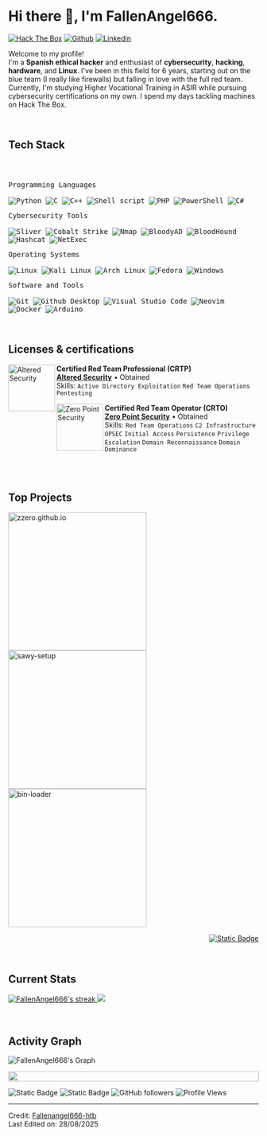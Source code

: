 <h1>Hi there 👋, I'm FallenAngel666.</h1>

<!-- Header Links -->
[![Hack The Box](https://img.shields.io/badge/-Hack%20The%20Box-green?style=flat&logo=appveyor&logoColor=white)](https://app.hackthebox.com/profile/1728618)
[![Github](https://img.shields.io/badge/-Github-000?style=flat&logo=Github&logoColor=white)](https://github.com/Fallenangel666-htb)
[![Linkedin](https://img.shields.io/badge/-LinkedIn-blue?style=flat&logo=Linkedin&logoColor=white)](https://www.linkedin.com/in/pedro-marquina-martin-93a087364/)



<!-- Short Bio -->
<p>Welcome to my profile! </br> I'm a <b>Spanish ethical hacker</b> and enthusiast of <b>cybersecurity</b>, <b>hacking</b>, <b>hardware</b>, and <b>Linux</b>. I've been in this field for 6 years, starting out on the blue team (I really like firewalls) but falling in love with the full red team. Currently, I'm studying Higher Vocational Training in ASIR while pursuing cybersecurity certifications on my own. I spend my days tackling machines on Hack The Box.</p>


<!-- Tech Stack -->
</br>
<h2>Tech Stack</h2>

<div>
	<p style="display: inline-block;">
	<p>
		<kbd>
			<kbd>Programming Languages</kbd>
			<br>
			<br>
			<img alt="Python" src="https://img.shields.io/badge/Python-05122A?style=flat&logo=python">
			<img alt="C" src="https://img.shields.io/badge/C-05122A?logo=c&style=flat">
			<img alt="C++" src="https://img.shields.io/badge/C%2B%2B-05122A?logo=cplusplus&style=flat">
			<img src="https://img.shields.io/badge/Shell%20Script-05122A?style=flat&logo=gnu-bash&logoColor=white" alt="Shell script">
			<img alt="PHP" src="https://img.shields.io/badge/PHP-05122A?style=flat&logo=php">
			<img alt="PowerShell" src="https://img.shields.io/badge/PowerShell-05122A?style=flat&logo=powershell">
			<img alt="C#" src="https://img.shields.io/badge/C%23-05122A?style=flat&logo=csharp">
		</kbd>
	</p>
	<p>
		<kbd>
			<kbd>Cybersecurity Tools</kbd>
			<br>
			<br>
			<img alt="Sliver" src="https://img.shields.io/badge/Sliver-05122A?style=flat">
			<img alt="Cobalt Strike" src="https://img.shields.io/badge/Cobalt%20Strike-05122A?style=flat">
			<img alt="Nmap" src="https://img.shields.io/badge/Nmap-05122A?style=flat&logo=nmap">
			<img alt="BloodyAD" src="https://img.shields.io/badge/BloodyAD-05122A?style=flat">
			<img alt="BloodHound" src="https://img.shields.io/badge/BloodHound-05122A?style=flat&logo=bloodhound">
			<img alt="Hashcat" src="https://img.shields.io/badge/Hashcat-05122A?style=flat&logo=hashcat">
			<img alt="NetExec" src="https://img.shields.io/badge/NetExec-05122A?style=flat">
		</kbd>
	</p>
	<p>
		<kbd>
			<kbd>Operating Systems</kbd>
			<br>
			<br>
			<img alt="Linux" src="https://img.shields.io/badge/Linux-05122A?style=flat&logo=linux">
			<img alt="Kali Linux" src="https://img.shields.io/badge/Kali%20Linux-05122A?style=flat&logo=kalilinux">
			<img alt="Arch Linux" src="https://img.shields.io/badge/Arch%20Linux-05122A?style=flat&logo=archlinux">
			<img alt="Fedora" src="https://img.shields.io/badge/Fedora-05122A?style=flat&logo=fedora">
			<img alt="Windows" src="https://img.shields.io/badge/Windows-05122A?style=flat&logo=windows">
		</kbd>
	</p>
	<p>
		<kbd>
			<kbd>Software and Tools</kbd>
			<br>
			<br>
			<img alt="Git" src="https://img.shields.io/badge/Git-05122A?style=flat&logo=Git">
			<img alt="Github Desktop" src="https://img.shields.io/badge/Github%20Desktop-05122A?style=flat&logo=Github">
			<img alt="Visual Studio Code" src="https://img.shields.io/badge/Visual%20Studio%20Code-05122A?style=flat&logo=Visual%20Studio%20Code">
			<img alt="Neovim" src="https://img.shields.io/badge/Neovim-05122A?style=flat&logo=Neovim">
			<img alt="Docker" src="https://img.shields.io/badge/Docker-05122A?style=flat&logo=docker">
			<img alt="Arduino" src="https://img.shields.io/badge/Arduino-05122A?style=flat&logo=arduino">
		</kbd>
	</p>
    </p>
</div>


<!-- Licenses & certifications -->
</br>
<h2>Licenses & certifications</h2>

[<img align="left" height="94px" width="94px" alt="Altered Security" src="https://media.licdn.com/dms/image/C4E0BAQEvX9v0uI5yPA/company-logo_200_200/0/1630649394670/altered_security_logo?e=1723680000&v=beta&t=some"/>](https://alteredsecurity.com/)
**Certified Red Team Professional (CRTP)** \
[**Altered Security**](https://alteredsecurity.com/)  • Obtained\
Skills: `Active Directory Exploitation` `Red Team Operations` `Pentesting`

[<img align="left" height="94px" width="94px" alt="Zero Point Security" src="https://media.licdn.com/dms/image/C560BAQHXqY6d1J0wSg/company-logo_200_200/0/1630651412826/zero_point_security_ltd_logo?e=1723680000&v=beta&t=placeholder"/>](https://training.zeropointsecurity.co.uk/)
**Certified Red Team Operator (CRTO)** \
[**Zero Point Security**](https://training.zeropointsecurity.co.uk/) • Obtained \
Skills: `Red Team Operations` `C2 Infrastructure` `OPSEC` `Initial Access` `Persistence` `Privilege Escalation` `Domain Reconnaissance` `Domain Dominance`

<br>


<!-- Top Projects List -->
</br>
<h2>Top Projects</h2>
<p>
  <a href="https://github.com/Fallenangel666-htb/zzero.github.io"><img width="278" src="https://denvercoder1-github-readme-stats.vercel.app/api/pin/?username=Fallenangel666-htb&repo=zzero.github.io&theme=dark&bg_color=0D1017&title_color=E8EDF3&hide_border=false&icon_color=E8EDF3&show_icons=false&border_radius=0" alt="zzero.github.io"></a>
  <a href="https://github.com/Fallenangel666-htb/sawy-setup">
	  <img width="278" src="https://denvercoder1-github-readme-stats.vercel.app/api/pin/?username=Fallenangel666-htb&repo=sawy-setup&theme=dark&bg_color=0D1017&title_color=E8EDF3&hide_border=false&icon_color=E8EDF3&show_icons=false&border_radius=0" alt="sawy-setup"></a>
  <a href="https://github.com/Fallenangel666-htb/bin-loader">
	  <img width="278" src="https://denvercoder1-github-readme-stats.vercel.app/api/pin/?username=Fallenangel666-htb&repo=bin-loader&theme=dark&bg_color=0D1017&title_color=E8EDF3&hide_border=false&icon_color=E8EDF3&show_icons=false&border_radius=0" alt="bin-loader">
  </a>
  </br>

  
  </p>
  <p align="right">
    <a href="https://github.com/Fallenangel666-htb?tab=repositories"><img alt="Static Badge" src="https://img.shields.io/badge/All%20Projects-05122A?style=flat-square"></a>
  </p>


<!-- Current Stats card -->
</br>
<h2>Current Stats</h2>

<div>
<a href="https://github.com/Fallenangel666-htb">
      <img alt="FallenAngel666's streak" src="https://github-readme-streak-stats-9m8ugfa77-denvercoder1.vercel.app/?user=Fallenangel666-htb&theme=monokai-metallian&border_radius=0&card_width=417&card_height=194&background=0D1017&fire=E8EDF3&currStreakNum=E8EDF3&sideNums=E8EDF3&currStreakLabel=E8EDF3&sideLabels=E8EDF3F0&dates=E8EDF3D5&ring=E8EDF3F0&card_width=400&card_height=195"/>
    </a>
  <a href="https://github.com/Fallenangel666-htb">
<img src="https://github-readme-stats.vercel.app/api?username=Fallenangel666-htb&show_icons=true&bg_color=0D1017&border_radius=0&text_color=E8EDF3D5&title_color=E8EDF3&icon_color=E8EDF3&hide_border=false&card_width=414&card_height=195"/>
    </a>
</div>



<!-- Activity Graph card -->
</br>
</br>
<h2>Activity Graph</h2>

![FallenAngel666's Graph](https://github-readme-activity-graph.vercel.app/graph?username=Fallenangel666-htb&custom_title=FallenAngel666's%20GitHub%20Activity%20Graph&bg_color=0d1017&color=e8edf3&line=e8edf3&point=e8edf3&area_color=FFFFFF&title_color=FFFFFF&area=true)

<img src="https://i.imgur.com/dBaSKWF.gif" height="20" width="100%">

![Static Badge](https://img.shields.io/badge/Thanks%20for%20visiting!-05122A)
![Static Badge](https://img.shields.io/badge/Star%20%E2%AD%90%20some%20repositories%20you%20find%20helpful!%20-05122A)
![GitHub followers](https://img.shields.io/github/followers/Fallenangel666-htb?style=flat&logo=github&color=05122A&labelColor=05122A)
![Profile Views](https://komarev.com/ghpvc/?username=Fallenangel666-htb&style=flat&labelolor=05122A&color=05122A)

------
Credit: [Fallenangel666-htb](https://github.com/Fallenangel666-htb) \
Last Edited on: 28/08/2025
